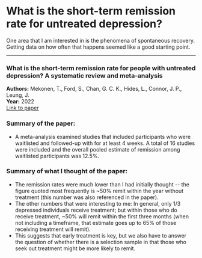 # What is the short-term remission rate for untreated depression?

One area that I am interested in is the phenomena of spontaneous recovery. Getting data on how often that happens seemed like a good starting point.

---

### What is the short-term remission rate for people with untreated depression? A systematic review and meta-analysis  
**Authors:** Mekonen, T., Ford, S., Chan, G. C. K., Hides, L., Connor, J. P., Leung, J.   
**Year:** 2022  
[Link to paper](https://doi.org/10.1016/j.jad.2021.09.046)

### Summary of the paper:
<!-- *(in my own words: problem, approach, methods, conclusions as stated by the authors)* -->
-  A meta-analysis examined studies that included participants who were waitlisted and followed-up with for at least 4 weeks. A total of 16 studies were included and the overall pooled estimate of remission among waitlisted participants was 12.5%.

### Summary of what I thought of the paper:
<!-- *(Is it fundamentally sound? Does it uncover anything useful? Did they miss something? What questions are left unanswered?)* -->
- The remission rates were much lower than I had initially thought -- the figure quoted most frequently is ~50% remit within the year without treatment (this number was also referenced in the paper).
- The other numbers that were interesting to me: In general, only 1/3 depressed individuals receive treatment; but within those who do receive treatment, ~50% will remit within the first three months (when not including a timeframe, that estimate goes up to 65% of those receiving treatment will remit).
- This suggests that early treatment is key, but we also have to answer the question of whether there is a selection sample in that those who seek out treatment might be more likely to remit.
